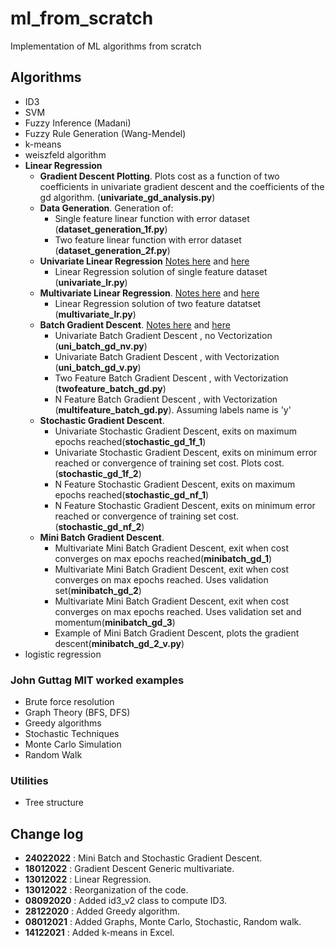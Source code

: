 # ml_from_scratch

Implementation of ML algorithms from scratch

## Algorithms

- ID3
- SVM
- Fuzzy Inference (Madani)
- Fuzzy Rule Generation (Wang-Mendel)
- k-means
- weiszfeld algorithm
- **Linear Regression**
  - **Gradient Descent Plotting**. Plots cost as a function of two coefficients in univariate gradient descent and the coefficients of the gd algorithm. (**univariate_gd_analysis.py**)
  - **Data Generation**. Generation of:
    - Single feature linear function with error dataset (**dataset_generation_1f.py**)
    - Two feature linear function with error dataset (**dataset_generation_2f.py**)
  - **Univariate Linear Regression** [Notes here](https://carmelgafa.com/tags/linear-regression/) and [here](https://carmelgafa.com/post/ml_linearreg_univariatepython/)
    - Linear Regression solution of single feature dataset (**univariate_lr.py**)
  - **Multivariate Linear Regression**. [Notes here](https://carmelgafa.com/post/ml_linearreg_multivariate/) and [here](https://carmelgafa.com/post/ml_linearreg_multivariatepython/)
    - Linear Regression solution of two feature datatset (**multivariate_lr.py**)
  - **Batch Gradient Descent**. [Notes here](https://carmelgafa.com/post/ml_linearreg_gradientdescent/) and [here](https://carmelgafa.com/post/ml_linearreg_multivariatedescent/)
    - Univariate Batch Gradient Descent , no Vectorization (**uni_batch_gd_nv.py**)
    - Univariate Batch Gradient Descent , with Vectorization (**uni_batch_gd_v.py**)
    - Two Feature Batch Gradient Descent , with Vectorization (**twofeature_batch_gd.py**)
    - N Feature Batch Gradient Descent , with Vectorization (**multifeature_batch_gd.py**). Assuming labels name is 'y'
  - **Stochastic Gradient Descent**.
    - Univariate Stochastic Gradient Descent, exits on maximum epochs reached(**stochastic_gd_1f_1**)
    - Univariate Stochastic Gradient Descent, exits on minimum error reached or convergence of training set cost. Plots cost. (**stochastic_gd_1f_2**)
    - N Feature Stochastic Gradient Descent, exits on maximum epochs reached(**stochastic_gd_nf_1**)
    - N Feature Stochastic Gradient Descent, exits on minimum error reached or convergence of training set cost.(**stochastic_gd_nf_2**)
  - **Mini Batch Gradient Descent**.
    - Multivariate Mini Batch Gradient Descent, exit when cost converges on max epochs reached(**minibatch_gd_1**)
    - Multivariate Mini Batch Gradient Descent,  exit when cost converges on max epochs reached. Uses validation set(**minibatch_gd_2**)
    - Multivariate Mini Batch Gradient Descent,  exit when cost converges on max epochs reached. Uses validation set and momentum(**minibatch_gd_3**)
    - Example of Mini Batch Gradient Descent, plots the gradient descent(**minibatch_gd_2_v.py**)
- logistic regression

### John Guttag MIT worked examples

- Brute force resolution
- Graph Theory (BFS, DFS)
- Greedy algorithms
- Stochastic Techniques
- Monte Carlo Simulation
- Random Walk

### Utilities

- Tree structure

## Change log

- **24022022** : Mini Batch and Stochastic Gradient Descent.
- **18012022** : Gradient Descent Generic multivariate.
- **13012022** : Linear Regression.
- **13012022** : Reorganization of the code.
- **08092020** : Added id3_v2 class to compute ID3.
- **28122020** : Added Greedy algorithm.
- **08012021** : Added Graphs, Monte Carlo, Stochastic, Random walk.
- **14122021** : Added k-means in Excel.
